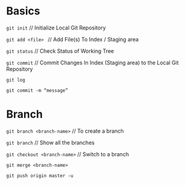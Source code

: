 # Basics
`git init`    // Initialize Local Git Repository

`git add <file> ` // Add File(s) To Index / Staging area

`git status`    // Check Status of Working Tree

`git commit`   // Commit Changes In Index (Staging area) to the Local Git Repository

`git log`

`git commit -m “message”`

# Branch
`git branch <branch-name>`                // To create a branch

`git branch`				                      // Show all the branches

`git checkout <branch-name>`		          // Switch to a branch


`git merge <branch-name>`

`git push origin master -u`

